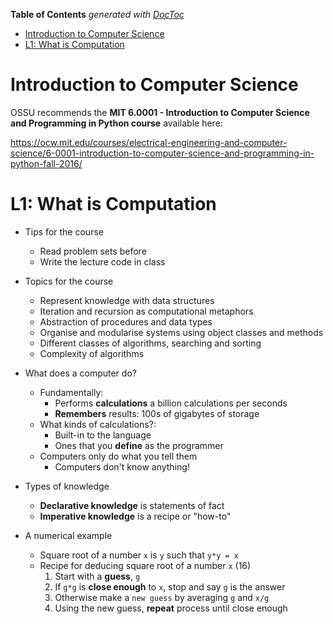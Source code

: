 <!-- START doctoc generated TOC please keep comment here to allow auto update -->
<!-- DON'T EDIT THIS SECTION, INSTEAD RE-RUN doctoc TO UPDATE -->
**Table of Contents**  *generated with [DocToc](https://github.com/thlorenz/doctoc)*

- [Introduction to Computer Science](#introduction-to-computer-science)
- [L1: What is Computation](#l1-what-is-computation)

<!-- END doctoc generated TOC please keep comment here to allow auto update -->

# Introduction to Computer Science

OSSU recommends the **MIT 6.0001 - Introduction to Computer Science and Programming in Python course** available here:

https://ocw.mit.edu/courses/electrical-engineering-and-computer-science/6-0001-introduction-to-computer-science-and-programming-in-python-fall-2016/

# L1: What is Computation
* Tips for the course
    * Read problem sets before
    * Write the lecture code in class

* Topics for the course
    * Represent knowledge with data structures
    * Iteration and recursion as computational metaphors
    * Abstraction of procedures and data types
    * Organise and modularise systems using object classes and methods
    * Different classes of algorithms, searching and sorting
    * Complexity of algorithms

* What does a computer do?
    * Fundamentally:
        * Performs **calculations** a billion calculations per seconds
        * **Remembers** results: 100s of gigabytes of storage
    * What kinds of calculations?:
        * Built-in to the language
        * Ones that you **define** as the programmer
    * Computers only do what you tell them
        * Computers don't know anything!

* Types of knowledge
    * **Declarative knowledge** is statements of fact
    * **Imperative knowledge** is a recipe or "how-to"

* A numerical example
    * Square root of a number `x` is `y` such that `y*y = x`
    * Recipe for deducing square root of a number `x` (16)
        1) Start with a **guess**, `g`
        2) If `g*g` is **close enough** to `x`, stop and say `g` is the answer
        3) Otherwise make a `new guess` by averaging `g` and `x/g`
        4) Using the new guess, **repeat** process until close enough


